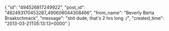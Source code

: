  {
   "id": "494526817249922",
   "post_id": "462493170453287_490608044308466",
   "from_name": "Beverly Berta Braakschmack",
   "message": "shit dude, that's 2 hrs long :/",
   "created_time": "2013-03-21T05:13:13+0000"
 }
